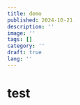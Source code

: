 ```yaml
---
title: demo
published: 2024-10-21
description: ''
image: ''
tags: []
category: ''
draft: true 
lang: ''
---
```

# test
